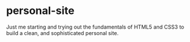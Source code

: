 # personal-site
Just me starting and trying out the fundamentals of HTML5 and CSS3 to build a clean, and sophisticated personal site.
